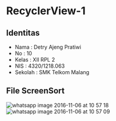 # RecyclerView-1
## Identitas
* Nama : Detry Ajeng Pratiwi
* No : 10
* Kelas : XII RPL 2
* NIS : 4320/1218.063
* Sekolah : SMK Telkom Malang

## File ScreenSort
![whatsapp image 2016-11-06 at 10 57 18](https://cloud.githubusercontent.com/assets/22571891/20035262/edc95cfa-a40f-11e6-8f13-bf590d62852b.jpeg)
![whatsapp image 2016-11-06 at 10 57 09](https://cloud.githubusercontent.com/assets/22571891/20035263/edc9d6ee-a40f-11e6-8f9f-fad50d28330a.jpeg)

